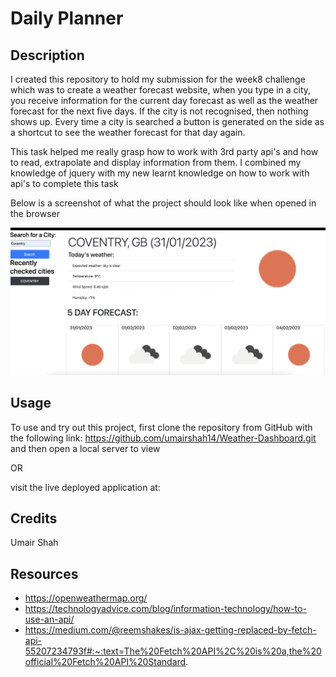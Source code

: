 # Daily Planner

## Description
I created this repository to hold my submission for the week8 challenge which was to create a weather forecast website, when you type in a city, you receive information for the current day forecast as well as the weather forecast for the next five days. If the city is not recognised, then nothing shows up. Every time a city is searched a button is generated on the side as a shortcut to see the weather forecast for that day again.

This task helped me really grasp how to work with 3rd party api's and how to read, extrapolate and display information from them. I combined my knowledge of jquery with my new learnt knowledge on how to work with api's to complete this task

Below is a screenshot of what the project should look like when opened in the browser 

![screenshot of the project](./Screenshot%202023-01-31%20at%2022.40.35.png)

## Usage

To use and try out this project, first clone the repository from GitHub with the following link: https://github.com/umairshah14/Weather-Dashboard.git and then open a local server to view

OR

visit the live deployed application at: 

## Credits

Umair Shah

## Resources

- https://openweathermap.org/
- https://technologyadvice.com/blog/information-technology/how-to-use-an-api/
- https://medium.com/@reemshakes/is-ajax-getting-replaced-by-fetch-api-55207234793f#:~:text=The%20Fetch%20API%2C%20is%20a,the%20official%20Fetch%20API%20Standard.